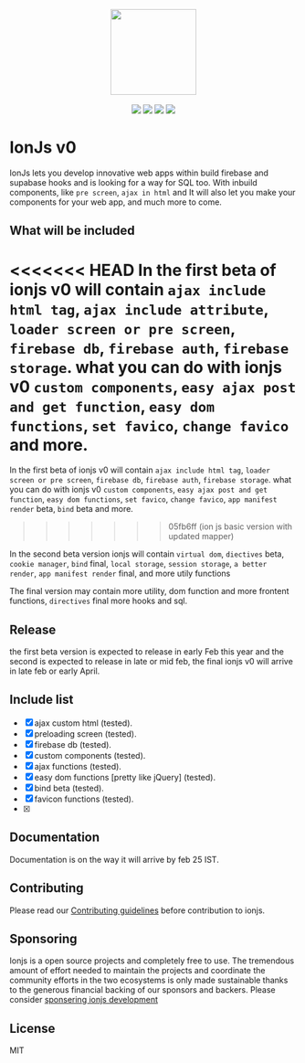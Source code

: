 <p align="center">
  <img src="https://i.ibb.co/m6Nf2z7/20220217-114352.png" width="150px">
  <br><br>
  <img src="https://badgen.net/github/open-issues/Educlicko2o/ionjs"/>
  <img src="https://img.shields.io/github/contributors/Educlicko2o/ionjs.svg">
  <img src="https://badgen.net/github/license/Educlicko2o/ionjs">
  <img src="https://img.shields.io/github/release/Educlicko2o/ionjs.svg"/>
</p>

# IonJs v0

IonJs lets you develop innovative web apps within build firebase and supabase hooks and is looking for a way for SQL too. With inbuild components, like `pre screen`, `ajax in html` and It will also let you make your components for your web app, and much more  to come.

## What will be included

<<<<<<< HEAD
In the first beta of ionjs v0 will contain `ajax include html tag`, `ajax include attribute`, `loader screen or pre screen`, `firebase db`, `firebase auth`, `firebase storage`. what you can do with ionjs v0 `custom components`, `easy ajax post and get function`, `easy dom functions`, `set favico`, `change favico` and more.
=======
In the first beta of ionjs v0 will contain `ajax include html tag`, `loader screen or pre screen`, `firebase db`, `firebase auth`, `firebase storage`. what you can do with ionjs v0 `custom components`, `easy ajax post and get function`, `easy dom functions`, `set favico`, `change favico`, `app manifest render` beta, `bind` beta and more.
>>>>>>> 05fb6ff (ion js basic version with updated mapper)

In the second beta version ionjs will contain `virtual dom`, `diectives` beta, `cookie manager`, `bind` final, `local storage`, `session storage`, `a better render`, `app manifest render` final, and more utily functions

The final version may contain more utility, dom function and more frontent functions, `directives` final more hooks and sql.

## Release

the first beta version is expected to release in early Feb this year and the second is expected to release in late or mid feb, the final ionjs v0 will arrive in late feb or early April.

## Include list

- [x] ajax custom html (tested).
- [x] preloading screen (tested).
- [x] firebase db (tested).
- [x] custom components (tested).
- [x] ajax functions (tested).
- [x] easy dom functions [pretty like jQuery] (tested).
- [x] bind beta (tested).
- [x] favicon functions (tested).
- [x] 

## Documentation

Documentation is on the way it will arrive by feb 25 IST.

## Contributing

Please read our [Contributing guidelines](./contributing.md) before contribution to ionjs.

## Sponsoring

Ionjs is a open source projects and completely free to use. The tremendous amount of effort needed to maintain the projects and coordinate the community efforts in the two ecosystems is only made sustainable thanks to the generous financial backing of our sponsors and backers. Please consider [sponsering ionjs development](https://www.patreon.com/educlickdev)

## License

MIT
